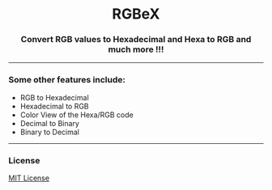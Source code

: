<h1 align="center">RGBeX</h1>

<h3 align="center">Convert RGB values to Hexadecimal and Hexa to RGB and much more !!!</h3>

<!-- <p align="center">[Click Here](https://hardikchopra242.github.io/RGBeX/) to see it live -></p> -->

---

### Some other features include:
* RGB to Hexadecimal
* Hexadecimal to RGB
* Color View of the Hexa/RGB code
* Decimal to Binary
* Binary to Decimal

---

### License
[MIT License](https://github.com/hardikchopra242/RGBeX/blob/gh-pages/LICENSE)
